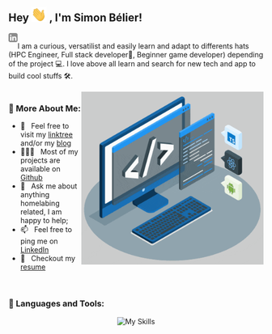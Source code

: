 ## Hey <img  src="https://raw.githubusercontent.com/ABSphreak/ABSphreak/master/gifs/Hi.gif" width="30px"> , I'm Simon Bélier!

<a href='https://www.linkedin.com/in/simon-b%C3%A9lier-1a2535295'><img align='left' alt="linkedin" src="https://raw.githubusercontent.com/Big-Ouden/Big-Ouden/main/assets/linkedin.svg" height='18px'/></a>

<br>
I am a curious, versatilist and easily learn and adapt to differents hats (HPC Engineer, Full stack developer📱, Beginner game developer) depending of the project 💻. I love above all learn and search for new tech and app to build cool stuffs 🛠️.

<br/>
<br/>

<img align="right" alt="GIF" src="https://raw.githubusercontent.com/Big-Ouden/Big-Ouden/main/techstack.gif" width="360px"/>
  
### 🧐 More About Me:

- 🔭 &nbsp; Feel free to visit my [linktree](https://link.bigouden.org) and/or my [blog](https://bigouden.org)
- 👨🏻‍💻 &nbsp; Most of my projects are available on [Github](https://github.com/Big-Ouden?tab=repositories)
- 💬 &nbsp; Ask me about anything homelabing related, I am happy to help;
- 📫 &nbsp; Feel free to ping me on [LinkedIn](https://www.linkedin.com/in/simon-b%C3%A9lier-1a2535295)
- 📝 &nbsp; Checkout my [resume](https://rxresu.me/simon.belier29/cv-forum)
<!--
- 🤝 &nbsp; 
- 🌱 &nbsp;
- 📚 &nbsp;
- 🎨 &nbsp;
-->

<br>

### 🔨 Languages and Tools:

<!-- <a href="arch" target="_blank"> <img align="left" src="https://skillicons.dev/icons?i=arch" alt="" height="42px"/> </a> -->
<!-- <a href="debian" target="_blank"> <img align="left" src="https://skillicons.dev/icons?i=debian" alt="" height="42px"/> </a> -->
<!-- <a href="python" target="_blank"> <img align="left" src="https://skillicons.dev/icons?i=python" alt="" height="42px"/> </a> -->
<!---->
<center>

![My Skills](https://skillicons.dev/icons?i=arch,debian,python,js,html,css,c,cpp,java,godot,ocaml,git,bash,mysql,neovim&perline=7)

</center>
<!-- <a href="c" target="_blank"> <img align="left" src="https://skillicons.dev/icons?i=c" alt="" height="42px"/> </a> -->
<!-- <a href="c++" target="_blank"> <img align="left" src="https://skillicons.dev/icons?i=cpp" alt="" height="42px"/> </a> -->
<!-- <a href="godot" target="_blank"> <img align="left" src="https://skillicons.dev/icons?i=godot" alt="" height="42px"/> </a> -->
<!-- <a href="js" target="_blank"> <img align="left" src="https://skillicons.dev/icons?i=html,css,js" alt="" height="42px"/> </a> -->
<!-- <a href="html" target="_blank"> <img align="left" src="" alt="" height="42px"/> </a> -->
<!-- <a href="css" target="_blank"> <img align="left" src="" alt="" height="42px"/> </a> -->
<!-- <a href="ocaml" target="_blank"> <img align="left" src="" alt="" height="42px"/> </a> -->
<!-- <a href="git" target="_blank"> <img align="left" src="" alt="" height="42px"/> </a> -->
<!-- <a href="bash" target="_blank"> <img align="left" src="" alt="" height="42px"/> </a> -->
<!-- <a href="java" target="_blank"> <img align="left" src="" alt="" height="42px"/> </a> -->

<br>

<!-- ### 🛠️ My Projects -->

